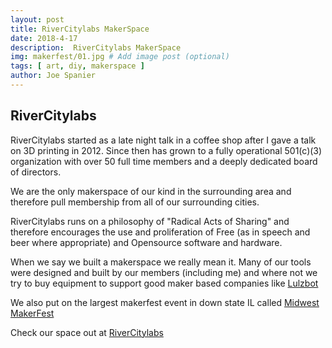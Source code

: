 ```yaml
---
layout: post
title: RiverCitylabs MakerSpace
date: 2018-4-17
description:  RiverCitylabs MakerSpace
img: makerfest/01.jpg # Add image post (optional)
tags: [ art, diy, makerspace ]
author: Joe Spanier
---
```


 RiverCitylabs
----
RiverCitylabs started as a late night talk in a coffee shop after I gave a talk on 3D printing in 2012. Since then has grown to a fully operational 501(c)(3) organization with over 50 full time members and a deeply dedicated board of directors.

We are the only makerspace of our kind in the surrounding area and therefore pull membership from all of our surrounding cities.

RiverCitylabs runs on a philosophy of "Radical Acts of Sharing" and therefore encourages the use and proliferation of Free (as in speech and beer where appropriate) and Opensource software and hardware.

When we say we built a makerspace we really mean it. Many of our tools were designed and built by our members (including me) and where not we try to buy equipment to support good maker based companies like [Lulzbot](www.lulzbot.com)

We also put on the largest makerfest event in down state IL called [Midwest MakerFest](https://prcdslnc13.github.io/MidwestMakerFest/)

Check our space out at [RiverCitylabs](www.rivercitylabs.space)
